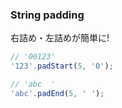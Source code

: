 ### String padding

右詰め・左詰めが簡単に!

```javascript
// '00123'
'123'.padStart(5, '0');

// 'abc  '
'abc'.padEnd(5, ' ');
```
